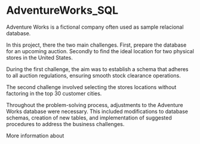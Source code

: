 # AdventureWorks_SQL

Adventure Works is a fictional company often used as sample relacional database.

In this project, there the two main challenges. First, prepare the database for an upcoming auction. Secondly to find the ideal location for two physical stores in the United States.

During the first challenge, the aim was to establish a schema that adheres to all auction regulations, ensuring smooth stock clearance operations.

The second challenge involved selecting the stores locations without factoring in the top 30 customer cities. 

Throughout the problem-solving process, adjustments to the Adventure Works database were necessary. This included modifications to database schemas, creation of new tables, and implementation of suggested procedures to address the business challenges.

More information about 

